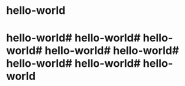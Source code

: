 # hello-world

# hello-world# hello-world# hello-world# hello-world# hello-world# hello-world# hello-world# hello-world
